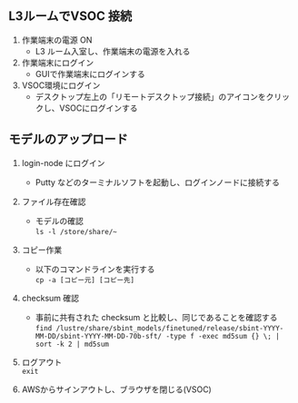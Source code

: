## L3ルームでVSOC 接続
1. 作業端末の電源 ON
   - L3 ルーム入室し、作業端末の電源を入れる
1. 作業端末にログイン
   - GUIで作業端末にログインする
1. VSOC環境にログイン
   - デスクトップ左上の「リモートデスクトップ接続」のアイコンをクリックし、VSOCにログインする

## モデルのアップロード
1. login-node にログイン
	- Putty などのターミナルソフトを起動し、ログインノードに接続する

1. ファイル存在確認
   - モデルの確認  
   	`ls -l /store/share/~`  

1. コピー作業
    - 以下のコマンドラインを実行する  
   	`cp -a [コピー元] [コピー先]`

1. checksum 確認
    - 事前に共有された checksum と比較し、同じであることを確認する  
      `find /lustre/share/sbint_models/finetuned/release/sbint-YYYY-MM-DD/sbint-YYYY-MM-DD-70b-sft/ -type f -exec md5sum {} \; | sort -k 2 | md5sum`

1. ログアウト  
	   `exit`
   
1. AWSからサインアウトし、ブラウザを閉じる(VSOC)

